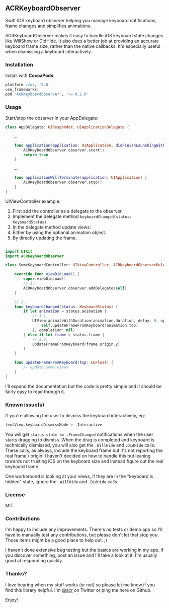 ## ACRKeyboardObserver

Swift iOS keyboard observer helping you manage keyboard notifications, frame changes and simplifies animations.

ACRKeyboardObserver makes it easy to handle iOS keyboard state changes like WillShow or DidHide. It also does a better job at providing an accurate keyboard frame size, rather than the native callbacks. It's especially useful when dismissing a keyboard interactively.


### Installation

Install with **CocoaPods**.

```ruby
platform :ios, '8.0'
use_frameworks!
pod 'ACRKeyboardObserver', '>= 0.1.0'
```


### Usage

Start/stop the observer in your AppDelegate:

```swift
class AppDelegate: UIResponder, UIApplicationDelegate {

    …

    func application(application: UIApplication, didFinishLaunchingWithOptions launchOptions: [NSObject: AnyObject]?) -> Bool {
        ACRKeyboardObserver.observer.start()
        return true
    }

    …

    func applicationWillTerminate(application: UIApplication) {
        ACRKeyboardObserver.observer.stop()
    }
}
```

UIViewController example:

1. First add the controller as a delegate to the observer.
2. Implement the delegate method `keyboardChanged(status: KeyboardStatus)`.
3. In the delegate method update views:
  1. Either by using the optional animation object.
  2. By directly updating the frame.

```swift

import UIKit
import ACRKeyboardObserver

class SomeKeyboardController: UIViewController, ACRKeyboardObserverDelegate {

    override func viewDidLoad() {
        super.viewDidLoad()
        // 1.
        ACRKeyboardObserver.observer.addDelegate(self)
    }

    // 2.
    func keyboardChanged(status: KeyboardStatus) {
        if let animation = status.animation {
            // 3.1.
            UIView.animateWithDuration(animation.duration, delay: 0, options: animation.option, animations: { () -> Void in
                self.updateFrameFromKeyboard(animation.top)
            }, completion: nil)
        } else if let frame = status.frame {
            // 3.2.
            updateFrameFromKeyboard(frame.origin.y)
        }
    }

    func updateFrameFromKeyboard(top: CGFloat) {
        // update some views
    }
}
```


I'll expand the documentation but the code is pretty simple and it should be fairly easy to read through it.

### Known issue(s)

If you're allowing the user to dismiss the keyboard interactively, eg:

```swift
textView.keyboardDismissMode = .Interactive
```

You will get `status.state == .FrameChanged` notifications when the user starts dragging to dismiss. When the drag is completed and keyboard is technically dismissed, you will also get the `.WillHide` and `.DidHide` calls. These calls, as always, include the keyboard frame but it's not reporting the real frame / origin. I haven't decided on how to handle this but leaning towards not trusting iOS on the keyboard size and instead figure out the real keyboard frame.

One workaround is looking at your views, if they are in the "keyboard is hidden" state, ignore the `.WillHide` and `.DidHide` calls.

### License

MIT


### Contributions

I'm happy to include any improvements. There's no tests or demo app so I'll have to manually test any contributions, but please don't let that stop you. Those items might be a good place to help out. ;)

I haven't done extensive bug testing but the basics are working in my app. If you discover something, post an issue and I'll take a look at it. I'm usually good at responding quickly.


### Thanks?

I love hearing when my stuff works (or not) so please let me know if you find this library helpful. I'm [@acr](http://twitter.com/acr) on Twitter or ping me here on Github.

Enjoy!